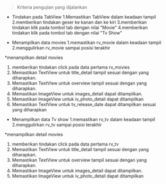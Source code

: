 > Kriteria pengujian yang dijalankan

* Tindakan pada TabView
  1.Memastikan TabView dalam keadaan tampil
  2.memberikan tindakan geser ke kanan dan ke kiri
  3.memberikan tindakan klik pada tombol tab dengan nilai "Movie"
  4.memberikan tindakan klik pada tombol tab dengan nilai "Tv Show"

* Menampilkan data movies
  1.memastikan rv_movie dalam keadaan tampil
  2.menggulirkan rv_movie sampai posisi terakhir

*menampilkan detail movies
1. memberikan tindakan click pada data pertama rv_movies
2. Memastikan TextView untuk title_detail tampil sesuai dengan yang diharapkan.
3. Memastikan TextView untuk overview tampil sesuai dengan yang diharapkan.
4. Memastikan ImageView untuk images_detail dapat ditampilkan.
5. Memastikan ImageView untuk iv_photo_detail dapat ditampilkan
6. Memastikan TextView untuk tv_release_date dapat ditampilkan sesuai yang diharapkan

* Menampilkan data Tv show
  1.memastikan rv_tv dalam keadaan tampil
  2.menggulirkan rv_tv sampai posisi terakhir

*menampilkan detail movies
1. memberikan tindakan click pada data pertama rv_tv
2. Memastikan TextView untuk title_detail tampil sesuai dengan yang diharapkan.
3. Memastikan TextView untuk overview tampil sesuai dengan yang diharapkan.
4. Memastikan ImageView untuk images_detail dapat ditampilkan.
5. Memastikan ImageView untuk iv_photo_detail dapat ditampilkan